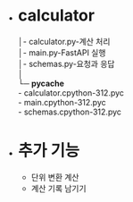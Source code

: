 - # calculator  
    │-  calculator.py-계산 처리  
    │-  main.py-FastAPI 실행  
    │-  schemas.py-요청과 응답  
    │  
    └─    __pycache__  
                    - calculator.cpython-312.pyc  
                    - main.cpython-312.pyc  
                    - schemas.cpython-312.pyc  

- # 추가 기능
    - 단위 변환 계산
    - 계산 기록 남기기
